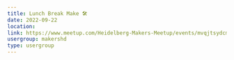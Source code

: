 ```yaml
---
title: Lunch Break Make 🛠️
date: 2022-09-22
location: 
link: https://www.meetup.com/Heidelberg-Makers-Meetup/events/mvqjtsydcmbdc/
usergroup: makershd
type: usergroup
---
```

